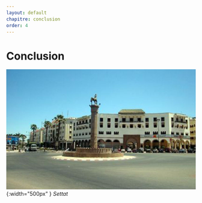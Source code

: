 ```yaml
---
layout: default
chapitre: conclusion
order: 4
---
```


# Conclusion

![conclusion](./images/villedesettat.jpg){:width="500px" }
*Settat*